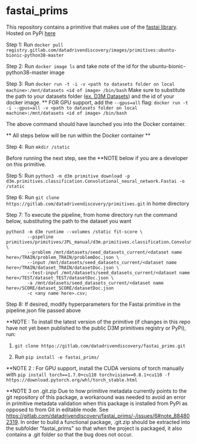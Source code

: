 # fastai_prims

This repository contains a primitive that makes use of the [fastai library](https://www.fast.ai/). Hosted on PyPi [here](https://pypi.org/project/fastai-prims/)

Step 1: Run `docker pull registry.gitlab.com/datadrivendiscovery/images/primitives:ubuntu-bionic-python38-master`

Step 2: Run `docker image ls` and take note of the id for the ubuntu-bionic-python38-master image 

Step 3: Run `docker run -t -i -v <path to datasets folder on local machine>:/mnt/datasets <id of image> /bin/bash`
        Make sure to substitute the path to your datasets folder ([ex. D3M Datasets](https://datasets.datadrivendiscovery.org/d3m/datasets)) and the id of your docker image.
        ** FOR GPU support, add the `--gpus=all` flag: `docker run -t -i --gpus=all -v <path to datasets folder on local machine>:/mnt/datasets <id of image> /bin/bash`

The above command should have launched you into the Docker container.

** All steps below will be run within the Docker container **

Step 4: Run `mkdir /static`

Before running the next step, see the **NOTE below if you are a developer on this primitive.

Step 5: Run `python3 -m d3m primitive download -p d3m.primitives.classification.Convolutional_neural_network.Fastai -o /static`

Step 6: Run `git clone https://gitlab.com/datadrivendiscovery/primitives.git` in home directory

Step 7: To execute the pipeline, from home directory run the command below, substituting the path to the dataset you want

    python3 -m d3m runtime --volumes /static fit-score \
            --pipeline primitives/primitives/JPL_manual/d3m.primitives.classification.Convolutional_neural_network.Fastai/0.1.0/pipelines/pipeline.json \
            --problem /mnt/datasets/seed_datasets_current/<dataset name here>/TRAIN/problem_TRAIN/problemDoc.json \
            --input /mnt/datasets/seed_datasets_current/<dataset name here>/TRAIN/dataset_TRAIN/datasetDoc.json \
            --test-input /mnt/datasets/seed_datasets_current/<dataset name here>/TEST/dataset_TEST/datasetDoc.json \
            -a /mnt/datasets/seed_datasets_current/<dataset name here>/SCORE/dataset_SCORE/datasetDoc.json
            -c <any name here>.csv;

Step 8: If desired, modify hyperparameters for the Fastai primitive in the pipeline.json file passed above

**NOTE : To install the latest version of the primitive (if changes in this repo have not yet been published to the public D3M primitives registry or PyPi), run:

1) `git clone https://gitlab.com/datadrivendiscovery/fastai_prims.git`

2) Run `pip install -e fastai_prims/`

**NOTE 2 : For GPU support, install the CUDA versions of torch manually with
`pip install torch==1.7.0+cu110 torchvision==0.8.1+cu110 -f https://download.pytorch.org/whl/torch_stable.html`

**NOTE 3 on .git.zip
Due to how primitive metadata currently points to the git repository of this package, a workaround was needed to avoid an error in primitive metadata validation
when this package is installed from PyPi as opposed to from Git in editable mode. See https://gitlab.com/datadrivendiscovery/fastai_prims/-/issues/6#note_884802319.
In order to build a functional package, .git.zip should be extracted into the subfolder "fastai_prims" so that when the project is packaged, it also contains a .git 
folder so that the bug does not occur.
